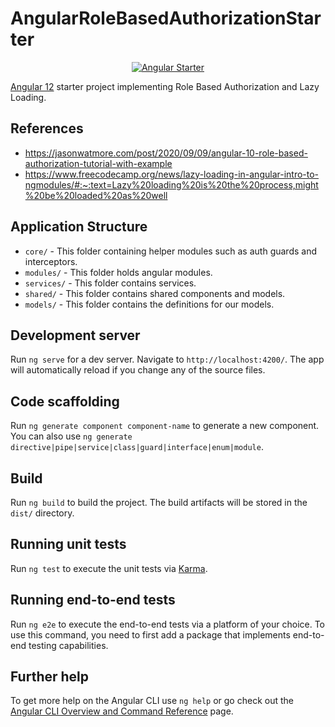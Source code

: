 # AngularRoleBasedAuthorizationStarter

<p align="center">
  <a href="https://patrickjs.com" target="_blank">
    <img src="https://upload.wikimedia.org/wikipedia/commons/c/cf/Angular_full_color_logo.svg" alt="Angular Starter" />
  </a>
</p>

[Angular 12](https://angular.io) starter project implementing Role Based Authorization and Lazy Loading.

## References

- https://jasonwatmore.com/post/2020/09/09/angular-10-role-based-authorization-tutorial-with-example
- https://www.freecodecamp.org/news/lazy-loading-in-angular-intro-to-ngmodules/#:~:text=Lazy%20loading%20is%20the%20process,might%20be%20loaded%20as%20well

## Application Structure

- `core/` - This folder containing helper modules such as auth guards and interceptors.
- `modules/` - This folder holds angular modules.
- `services/` - This folder contains services.
- `shared/` - This folder contains shared components and models.
- `models/` - This folder contains the definitions for our models.

## Development server

Run `ng serve` for a dev server. Navigate to `http://localhost:4200/`. The app will automatically reload if you change any of the source files.

## Code scaffolding

Run `ng generate component component-name` to generate a new component. You can also use `ng generate directive|pipe|service|class|guard|interface|enum|module`.

## Build

Run `ng build` to build the project. The build artifacts will be stored in the `dist/` directory.

## Running unit tests

Run `ng test` to execute the unit tests via [Karma](https://karma-runner.github.io).

## Running end-to-end tests

Run `ng e2e` to execute the end-to-end tests via a platform of your choice. To use this command, you need to first add a package that implements end-to-end testing capabilities.

## Further help

To get more help on the Angular CLI use `ng help` or go check out the [Angular CLI Overview and Command Reference](https://angular.io/cli) page.
